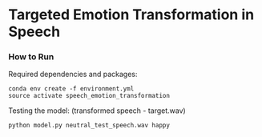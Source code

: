 # Targeted Emotion Transformation in Speech

### How to Run ###

Required dependencies and packages:

```
conda env create -f environment.yml
source activate speech_emotion_transformation
```

Testing the model: (transformed speech - target.wav)
```
python model.py neutral_test_speech.wav happy
```
